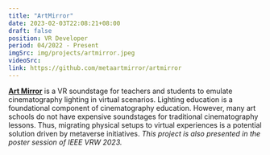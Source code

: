 ```yaml
---
title: "ArtMirror"
date: 2023-02-03T22:08:21+08:00
draft: false
position: VR Developer
period: 04/2022 - Present
imgSrc: img/projects/artmirror.jpeg
videoSrc: 
link: https://github.com/metaartmirror/artmirror
---
```


[**Art Mirror**](https://github.com/metaartmirror/artmirror) is a VR soundstage for teachers and students to emulate cinematography lighting in virtual scenarios. Lighting education is a foundational component of cinematography education. However, many art schools do not have expensive soundstages for traditional cinematography lessons. Thus, migrating physical setups to virtual experiences is a potential solution driven by metaverse initiatives. *This project is also presented in the poster session of IEEE VRW 2023.*
